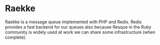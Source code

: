 Raekke
======

Raekke is a message queue implemented with PHP and Redis. Redis provides a fast backend for our queues also because Resque
in the Ruby community is widely used at work we can share some infrastructure (when complete).
